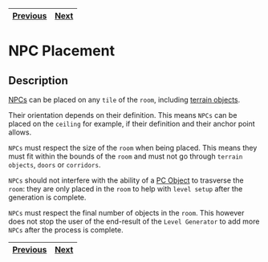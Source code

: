 | [Previous](items.md) | [Next](players.md) |
| -------------------- | ------------------ |

# NPC Placement

## Description

[NPCs](../definitions//object_type_definition.md#npc-objects) can be placed on any `tile` of the `room`, including [terrain objects](../definitions/object_definition.md#terrain-objects).

Their orientation depends on their definition. This means `NPCs` can be placed on the `ceiling` for example, if their definition and their anchor point allows.

`NPCs` must respect the size of the `room` when being placed. This means they must fit within the bounds of the `room` and must not go through `terrain objects`, `doors` or `corridors`.

`NPCs` should not interfere with the ability of a [PC Object](../definitions/object_type_definition.md#pc-objects) to trasverse the `room`: they are only placed in the `room` to help with `level setup` after the generation is complete.

`NPCs` must respect the final number of objects in the `room`. This however does not stop the user of the end-result of the `Level Generator` to add more `NPCs` after the process is complete.

| [Previous](items.md) | [Next](players.md) |
| -------------------- | ------------------ |
